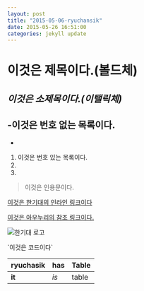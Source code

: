 ```yaml
---
layout: post
title: "2015-05-06-ryuchansik"
date: 2015-05-26 16:51:00
categories: jekyll update
---
```


# **이것은 제목이다.(볼드체)**
## *이것은 소제목이다.(이탤릭체)*
-이것은 번호 없는 목록이다.
-
-

1. 이것은 번호 있는 목록이다.
2.
3.

> 이것은 인용문이다.

[이것은 한기대의 인라인 링크이다](http://www.koreatech.ac.kr)

[이것은 아우누리의 참조 링크이다.](1)

![한기대 로고](http://www.alio.go.kr/upload/report/2015/04/09/2015040907037343/koreatech%EC%8B%AC%EB%B3%BC%EB%A7%88%ED%81%AC.gif)

\`이것은 코드이다\`

| ryuchasik | has | Table |
| --------- | --- | ----- |
| **it**        | *is*  | table |

[1]: http://portal.kut.ac.kr


